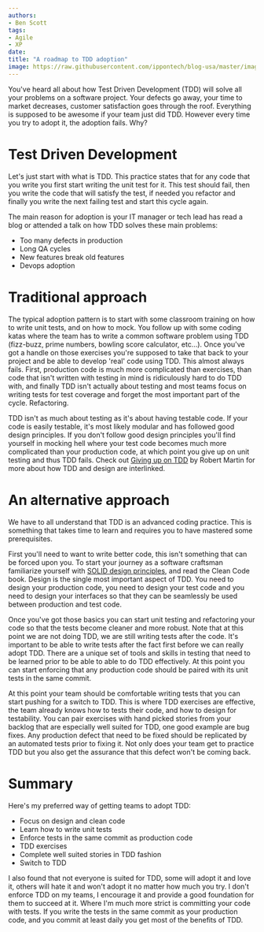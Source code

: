 ```yaml
---
authors:
- Ben Scott
tags:
- Agile
- XP
date: 
title: "A roadmap to TDD adoption"
image: https://raw.githubusercontent.com/ippontech/blog-usa/master/images/2018/08/TDD_Graphic.png
---
```


You've heard all about how Test Driven Development (TDD) will solve all your problems on a software project. Your defects go away, your time to market decreases, customer satisfaction goes through the roof. Everything is supposed to be awesome if your team just did TDD. However every time you try to adopt it, the adoption fails. Why?

# Test Driven Development

Let's just start with what is TDD. This practice states that for any code that you write you first start writing the unit test for it. This test should fail, then you write the code that will satisfy the test, if needed you refactor and finally you write the next failing test and start this cycle again.

The main reason for adoption is your IT manager or tech lead has read a blog or attended a talk on how TDD solves these main problems:

* Too many defects in production
* Long QA cycles
* New features break old features
* Devops adoption

# Traditional approach

The typical adoption pattern is to start with some classroom training on how to write unit tests, and on how to mock. You follow up with some coding katas where the team has to write a common software problem using TDD (fizz-buzz, prime numbers, bowling score calculator, etc...). Once you've got a handle on those exercises you're supposed to take that back to your project and be able to develop 'real' code using TDD. This almost always fails. First, production code is much more complicated than exercises, than code that isn't written with testing in mind is ridiculously hard to do TDD with, and finally TDD isn't actually about testing and most teams focus on writing tests for test coverage and forget the most important part of the cycle. Refactoring.

TDD isn't as much about testing as it's about having testable code. If your code is easily testable, it's most likely modular and has followed good design principles. If you don't follow good design principles you'll find yourself in mocking hell where your test code becomes much more complicated than your production code, at which point you give up on unit testing and thus TDD fails. Check out [Giving up on TDD](https://blog.cleancoder.com/uncle-bob/2016/03/19/GivingUpOnTDD.html) by Robert Martin for more about how TDD and design are interlinked.

# An alternative approach

We have to all understand that TDD is an advanced coding practice. This is something that takes time to learn and requires you to have mastered some prerequisites.

First you'll need to want to write better code, this isn't something that can be forced upon you. To start your journey as a software craftsman familiarize yourself with [SOLID design principles](https://en.wikipedia.org/wiki/SOLID), and read the Clean Code book. Design is the single most important aspect of TDD. You need to design your production code, you need to design your test code and you need to design your interfaces so that they can be seamlessly be used between production and test code.

Once you've got those basics you can start unit testing and refactoring your code so that the tests become cleaner and more robust. Note that at this point we are not doing TDD, we are still writing tests after the code. It's important to be able to write tests after the fact first before we can really adopt TDD. There are a unique set of tools and skills in testing that need to be learned prior to be able to able to do TDD effectively. At this point you can start enforcing that any production code should be paired with its unit tests in the same commit.

At this point your team should be comfortable writing tests that you can start pushing for a switch to TDD. This is where TDD exercises are effective, the team already knows how to tests their code, and how to design for testability. You can pair exercises with hand picked stories from your backlog that are especially well suited for TDD, one good example are bug fixes. Any production defect that need to be fixed should be replicated by an automated tests prior to fixing it. Not only does your team get to practice TDD but you also get the assurance that this defect won't be coming back.

# Summary

Here's my preferred way of getting teams to adopt TDD:

* Focus on design and clean code
* Learn how to write unit tests
* Enforce tests in the same commit as production code
* TDD exercises
* Complete well suited stories in TDD fashion
* Switch to TDD


I also found that not everyone is suited for TDD, some will adopt it and love it, others will hate it and won't adopt it no matter how much you try. I don't enforce TDD on my teams, I encourage it and provide a good foundation for them to succeed at it. Where I'm much more strict is committing your code with tests. If you write the tests in the same commit as your production code, and you commit at least daily you get most of the benefits of TDD.
